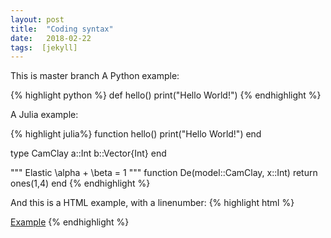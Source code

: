 ```yaml
---
layout: post
title:  "Coding syntax"
date:   2018-02-22
tags:  [jekyll]
---
```




This is master branch
A Python example:

{% highlight python %}
def hello()
  print("Hello World!")
{% endhighlight %}



A Julia example:

{% highlight julia%}
function hello()
  print("Hello World!")
end

type CamClay
  a::Int
  b::Vector{Int}
end

"""
Elastic 
\alpha + \beta = 1
"""
function De(model::CamClay, x::Int)
  return ones(1,4)
end 
{% endhighlight %}

And this is a HTML example, with a linenumber:
{% highlight html %}

<html>
  <a href="example.com">Example</a>
</html>
{% endhighlight %}

